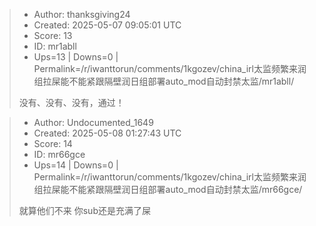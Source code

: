 > - Author: thanksgiving24
> - Created: 2025-05-07 09:05:01 UTC
> - Score: 13
> - ID: mr1abll
> - Ups=13 | Downs=0 | Permalink=/r/iwanttorun/comments/1kgozev/china_irl太监频繁来润组拉屎能不能紧跟隔壁润日组部署auto_mod自动封禁太监/mr1abll/
>
> 没有、没有、没有，通过！

> - Author: Undocumented_1649
> - Created: 2025-05-08 01:27:43 UTC
> - Score: 14
> - ID: mr66gce
> - Ups=14 | Downs=0 | Permalink=/r/iwanttorun/comments/1kgozev/china_irl太监频繁来润组拉屎能不能紧跟隔壁润日组部署auto_mod自动封禁太监/mr66gce/
>
> 就算他们不来 你sub还是充满了屎
